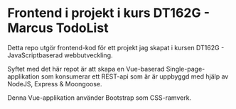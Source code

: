 # Frontend i projekt i kurs DT162G - Marcus TodoList

Detta repo utgör frontend-kod för ett projekt jag skapat i kursen DT162G - JavaScriptbaserad webbutveckling.

Syftet med det här repot är att skapa en Vue-baserad Single-page-applikation som konsumerar ett REST-api som är är uppbyggd med hjälp av NodeJS, Express & Moongoose.

Denna Vue-applikation använder Bootstrap som CSS-ramverk.
